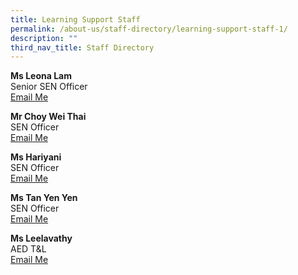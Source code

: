 ```yaml
---
title: Learning Support Staff
permalink: /about-us/staff-directory/learning-support-staff-1/
description: ""
third_nav_title: Staff Directory
---
```

<p><strong>Ms Leona Lam<br></strong> Senior SEN Officer<br><a href="mailto:lam_li_ting_leona@moe.edu.sg" target="">Email Me</a></p>
<p><strong>Mr Choy Wei Thai</strong> <br>SEN Officer<br><a href="mailto:choy_wei_thai@moe.edu.sg" target="">Email Me</a></p>
<p><strong>Ms Hariyani</strong> <br>SEN Officer<br><a href="mailto:hariyani_sarmin_a@moe.edu.sg" target="">Email Me</a></p>
<p><strong>Ms Tan Yen Yen</strong> <br>SEN Officer<br><a href="mailto:tan_yen_yen@moe.edu.sg" target="">Email Me</a></p>
<p><strong>Ms Leelavathy</strong><br>AED T&amp;L<br><a href="mailto:leelavathy_balakrishnan@moe.edu.sg" target="">Email Me</a></p>